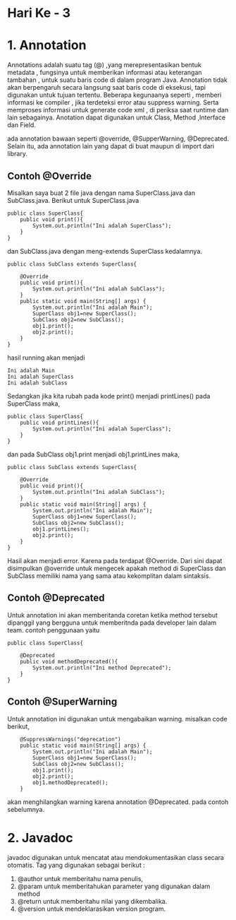 # Hari Ke - 3
# 1. Annotation
Annotations adalah suatu tag (@) ,yang merepresentasikan bentuk metadata , fungsinya untuk memberikan informasi atau keterangan tambahan , untuk suatu baris code di dalam program Java. Annotation tidak akan berpengaruh secara langsung saat baris code di eksekusi, tapi digunakan untuk tujuan tertentu. Beberapa kegunaanya seperti , memberi informasi ke compiler , jika terdeteksi error atau suppress warning. Serta memproses informasi untuk generate code xml , di periksa saat runtime dan lain sebagainya. Anotation dapat digunakan untuk Class, Method ,Interface dan Field.

ada annotation bawaan seperti @override, @SupperWarning, @Deprecated. Selain itu, ada annotation lain yang dapat di buat maupun di import dari library.

## Contoh @Override
Misalkan saya buat 2 file java dengan nama SuperClass.java dan SubClass.java. Berikut untuk SuperClass.java
```
public class SuperClass{
    public void print(){
        System.out.println("Ini adalah SuperClass");
    }
}
```
dan SubClass.java dengan meng-extends SuperClass kedalamnya.
```
public class SubClass extends SuperClass{

    @Override
    public void print(){
        System.out.println("Ini adalah SubClass");
    }
    public static void main(String[] args) {
        System.out.println("Ini adalah Main");
        SuperClass obj1=new SuperClass();
        SubClass obj2=new SubClass();
        obj1.print();
        obj2.print();
    }
}
```
hasil running akan menjadi 
```
Ini adalah Main
Ini adalah SuperClass
Ini adalah SubClass
```
Sedangkan jika kita rubah pada kode print() menjadi printLines() pada SuperClass maka,
```
public class SuperClass{
    public void printLines(){
        System.out.println("Ini adalah SuperClass");
    }
}
```
dan pada SubClass obj1.print menjadi obj1.printLines maka, 
```
public class SubClass extends SuperClass{

    @Override
    public void print(){
        System.out.println("Ini adalah SubClass");
    }
    public static void main(String[] args) {
        System.out.println("Ini adalah Main");
        SuperClass obj1=new SuperClass();
        SubClass obj2=new SubClass();
        obj1.printLines();
        obj2.print();
    }
}
```
Hasil akan menjadi error. Karena pada terdapat @Override. Dari sini dapat disimpulkan @override untuk mengecek apakah method di SuperClass dan SubClass memiliki nama yang sama atau kekomplitan dalam sintaksis.

## Contoh @Deprecated
Untuk annotation ini akan memberitanda coretan ketika method tersebut dipanggil yang bergguna untuk memberitnda pada developer lain dalam team. contoh penggunaan yaitu
```
public class SuperClass{
   
    @Deprecated
    public void methodDeprecated(){
        System.out.println("Ini method Deprecated");
    }
}
```

## Contoh @SuperWarning
Untuk annotation ini digunakan untuk mengabaikan warning. misalkan code berikut,
```
    @SuppressWarnings("deprecation")
    public static void main(String[] args) {
        System.out.println("Ini adalah Main");
        SuperClass obj1=new SuperClass();
        SubClass obj2=new SubClass();
        obj1.print();
        obj2.print();
        obj1.methodDeprecated();
    }
```
akan menghilangkan warning karena annotation @Deprecated. pada contoh sebelumnya.

# 2. Javadoc
javadoc digunakan untuk mencatat atau mendokumentasikan class secara otomatis.
Tag yang digunakan sebagai berikut :
1. @author untuk memberitahu nama penulis,
2. @param untuk memberitahukan parameter yang digunakan dalam method 
3. @return untuk memberitahu nilai yang dikembalika.
4. @version untuk mendeklarasikan version program.
